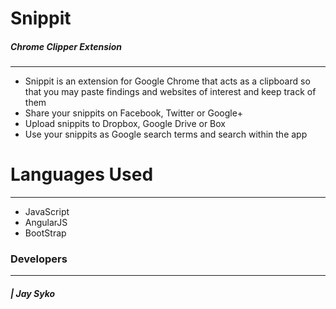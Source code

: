 # Snippit
##### Chrome Clipper Extension
---

- Snippit is an extension for Google Chrome that acts as a clipboard so that you may paste findings and websites of interest and keep track of them
- Share your snippits on Facebook, Twitter or Google+
- Upload snippits to Dropbox, Google Drive or Box
- Use your snippits as Google search terms and search within the app

# Languages Used
---
- JavaScript
- AngularJS
- BootStrap

### Developers
---
##### | Jay Syko